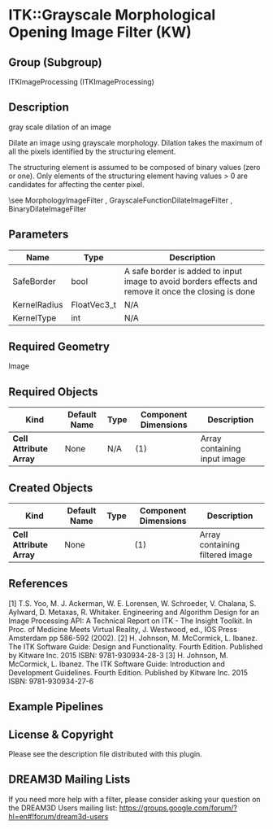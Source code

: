 # ITK::Grayscale Morphological Opening Image Filter (KW)  #


## Group (Subgroup) ##

ITKImageProcessing (ITKImageProcessing)

## Description ##

gray scale dilation of an image

Dilate an image using grayscale morphology. Dilation takes the maximum of all the pixels identified by the structuring element.

The structuring element is assumed to be composed of binary values (zero or one). Only elements of the structuring element having values > 0 are candidates for affecting the center pixel.

\see MorphologyImageFilter , GrayscaleFunctionDilateImageFilter , BinaryDilateImageFilter

## Parameters ##

| Name | Type | Description |
|------|------|-------------|
| SafeBorder | bool| A safe border is added to input image to avoid borders effects and remove it once the closing is done |
| KernelRadius | FloatVec3_t| N/A |
| KernelType | int| N/A |


## Required Geometry ##

Image

## Required Objects ##

| Kind | Default Name | Type | Component Dimensions | Description |
|------|--------------|------|----------------------|-------------|
| **Cell Attribute Array** | None | N/A | (1)  | Array containing input image

## Created Objects ##

| Kind | Default Name | Type | Component Dimensions | Description |
|------|--------------|------|----------------------|-------------|
| **Cell Attribute Array** | None |  | (1)  | Array containing filtered image

## References ##

[1] T.S. Yoo, M. J. Ackerman, W. E. Lorensen, W. Schroeder, V. Chalana, S. Aylward, D. Metaxas, R. Whitaker. Engineering and Algorithm Design for an Image Processing API: A Technical Report on ITK - The Insight Toolkit. In Proc. of Medicine Meets Virtual Reality, J. Westwood, ed., IOS Press Amsterdam pp 586-592 (2002). 
[2] H. Johnson, M. McCormick, L. Ibanez. The ITK Software Guide: Design and Functionality. Fourth Edition. Published by Kitware Inc. 2015 ISBN: 9781-930934-28-3
[3] H. Johnson, M. McCormick, L. Ibanez. The ITK Software Guide: Introduction and Development Guidelines. Fourth Edition. Published by Kitware Inc. 2015 ISBN: 9781-930934-27-6

## Example Pipelines ##



## License & Copyright ##

Please see the description file distributed with this plugin.

## DREAM3D Mailing Lists ##

If you need more help with a filter, please consider asking your question on the DREAM3D Users mailing list:
https://groups.google.com/forum/?hl=en#!forum/dream3d-users

